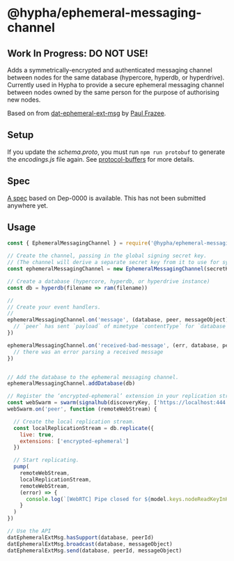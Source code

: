 # @hypha/ephemeral-messaging-channel

## __Work In Progress: DO NOT USE!__

Adds a symmetrically-encrypted and authenticated messaging channel between nodes for the same database (hypercore, hyperdb, or hyperdrive). Currently used in Hypha to provide a secure ephemeral messaging channel between nodes owned by the same person for the purpose of authorising new nodes.

Based on from [dat-ephemeral-ext-msg](https://github.com/beakerbrowser/dat-ephemeral-ext-msg) by [Paul Frazee](https://pfrazee.hashbase.io/).

## Setup

If you update the _schema.proto_, you must run `npm run protobuf` to generate the _encodings.js_ file again. See [protocol-buffers](https://github.com/mafintosh/protocol-buffers) for more details.

## Spec

[A spec](spec.md) based on Dep-0000 is available. This has not been submitted anywhere yet.

## Usage

```js
const { EphemeralMessagingChannel } = require('@hypha/ephemeral-messaging-channel')

// Create the channel, passing in the global signing secret key.
// (The channel will derive a separate secret key from it to use for symetric encryption.)
const ephemeralMessagingChannel = new EphemeralMessagingChannel(secretKey)

// Create a database (hypercore, hyperdb, or hyperdrive instance)
const db = hyperdb(filename => ram(filename))

//
// Create your event handlers.
//
ephemeralMessagingChannel.on('message', (database, peer, messageObject) => {
  // `peer` has sent `payload` of mimetype `contentType` for `database`
})

ephemeralMessagingChannel.on('received-bad-message', (err, database, peer, messageBuffer) => {
  // there was an error parsing a received message
})


// Add the database to the ephemeral messaging channel.
ephemeralMessagingChannel.addDatabase(db)

// Register the ‘encrypted-ephemeral’ extension in your replication streams.
const webSwarm = swarm(signalhub(discoveryKey, ['https://localhost:444']))
webSwarm.on('peer', function (remoteWebStream) {

  // Create the local replication stream.
  const localReplicationStream = db.replicate({
    live: true,
    extensions: ['encrypted-ephemeral']
  })

  // Start replicating.
  pump(
    remoteWebStream,
    localReplicationStream,
    remoteWebStream,
    (error) => {
      console.log(`[WebRTC] Pipe closed for ${model.keys.nodeReadKeyInHex}`, error && error.message)
    }
  )
})

// Use the API
datEphemeralExtMsg.hasSupport(database, peerId)
datEphemeralExtMsg.broadcast(database, messageObject)
datEphemeralExtMsg.send(database, peerId, messageObject)
```

